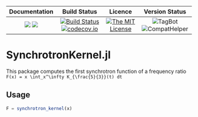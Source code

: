| **Documentation**                                                 | **Build Status**                                                                                | **Licence**                                                                                | **Version Status** |
|:-----------------------------------------------------------------:|:-----------------------------------------------------------------------------------------------:| :-----------------------------------------------------------------------------------------------:|:-----------:|
[![](https://img.shields.io/badge/docs-stable-blue.svg)](https://LudwigBoess.github.io/SynchrotronKernel.jl/stable) [![](https://img.shields.io/badge/docs-dev-blue.svg)](https://LudwigBoess.github.io/SynchrotronKernel.jl/dev) | [![Build Status](https://travis-ci.org/LudwigBoess/SynchrotronKernel.jl.svg?branch=master)](https://travis-ci.org/LudwigBoess/SynchrotronKernel.jl) [![codecov.io](https://codecov.io/gh/LudwigBoess/SynchrotronKernel.jl/coverage.svg?branch=master)](https://codecov.io/gh/LudwigBoess/SynchrotronKernel.jl?branch=master) | [![The MIT License](https://img.shields.io/badge/license-MIT-orange.svg)](LICENSE.md) | ![TagBot](https://github.com/LudwigBoess/SynchrotronKernel.jl/workflows/TagBot/badge.svg) ![CompatHelper](https://github.com/LudwigBoess/SynchrotronKernel.jl/workflows/CompatHelper/badge.svg) |

# SynchrotronKernel.jl

This package computes the first synchrotron function of a frequency ratio ``F(x) = x \int_x^\infty K_{\frac{5}{3}}(t) dt``

## Usage

```julia
F = synchrotron_kernel(x)
```

